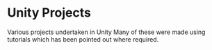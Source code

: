 # Unity Projects
Various projects undertaken in Unity
Many of these were made using tutorials which has been pointed out where required.

